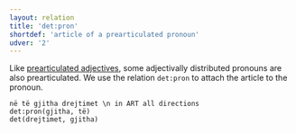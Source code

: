 ```yaml
---
layout: relation
title: 'det:pron'
shortdef: 'article of a prearticulated pronoun'
udver: '2'
---
```


Like [prearticulated adjectives](det-adj.html), some adjectivally distributed pronouns are also
prearticulated. We use the relation `det:pron` to attach the article to the pronoun.

~~~ sdparse
në të gjitha drejtimet \n in ART all directions
det:pron(gjitha, të)
det(drejtimet, gjitha)
~~~

<!-- Interlanguage links updated Po lis 14 15:35:23 CET 2022 -->
